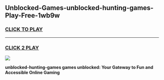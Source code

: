 
## Unblocked-Games-unblocked-hunting-games-Play-Free-1wb9w
<h3>
<a href="https://premium76.site?title=unblocked-hunting-games&ref=18A1">CLICK TO PLAY</a></h3>
<hr>

<h3>
<a href="https://premium76.site?title=unblocked-hunting-games&ref=18A1">CLICK 2 PLAY</a>
  
</h3>

<a href="https://premium76.site?title=unblocked-hunting-games&ref=18A1"><img src="https://clearcache.store/games.png"></a>


**unblocked-hunting-games games unblocked: Your Gateway to Fun and Accessible Online Gaming**
